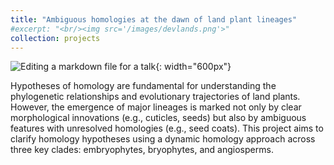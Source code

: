 ```yaml
---
title: "Ambiguous homologies at the dawn of land plant lineages"
#excerpt: "<br/><img src='/images/devlands.png'>"
collection: projects
---
```

![Editing a markdown file for a talk](/images/devlands.png){: width="600px"}

Hypotheses of homology are fundamental for understanding the phylogenetic relationships and evolutionary trajectories of land plants. However, the emergence of major lineages is marked not only by clear morphological innovations (e.g., cuticles, seeds) but also by ambiguous features with unresolved homologies (e.g., seed coats). This project aims to clarify homology hypotheses using a dynamic homology approach across three key clades: embryophytes, bryophytes, and angiosperms.